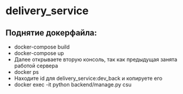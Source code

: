 # delivery_service

## Поднятие докерфайла:
- docker-compose build
- docker-compose up
- Далее открываете вторую консоль, так как предыдущая занята работой сервера
- docker ps
- Находите id для delivery_service:dev_back и копируете его
- docker exec -it <id> python backend/manage.py csu